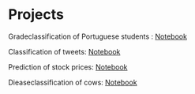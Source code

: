 # Projects
Gradeclassification of Portuguese students :
[Notebook](https://CathrineO.github.io/Projects/M1)

Classification of tweets: 
[Notebook](https://CathrineO.github.io/Projects/M2)

Prediction of stock prices: 
[Notebook](https://CathrineO.github.io/Projects/M3)

Dieaseclassification of cows: 
[Notebook](https://CathrineO.github.io/Projects/Semesterproject)
